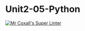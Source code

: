 # Unit2-05-Python

[![Mr Coxall's Super Linter](https://github.com/ICS3U-C-Programming-BrandonB/Unit2-05-Python/workflows/Mr%20Coxall's%20Super%20Linter/badge.svg)](https://github.com/ICS3U-C-Programming-BrandonB/Unit2-05-Python/actions/)
